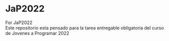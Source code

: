 # JaP2022
 For JaP2022
 <br>
 Este repositorio esta pensado para la tarea entregable obligatoria del curso de Jovenes a Programar 2022

